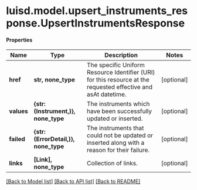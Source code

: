 # luisd.model.upsert_instruments_response.UpsertInstrumentsResponse

#### Properties
Name | Type | Description | Notes
------------ | ------------- | ------------- | -------------
**href** | **str, none_type** | The specific Uniform Resource Identifier (URI) for this resource at the requested effective and asAt datetime. | [optional] 
**values** | **{str: (Instrument,)}, none_type** | The instruments which have been successfully updated or inserted. | [optional] 
**failed** | **{str: (ErrorDetail,)}, none_type** | The instruments that could not be updated or inserted along with a reason for their failure. | [optional] 
**links** | **[Link], none_type** | Collection of links. | [optional] 

[[Back to Model list]](../../README.md#documentation-for-models) [[Back to API list]](../../README.md#documentation-for-api-endpoints) [[Back to README]](../../README.md)

